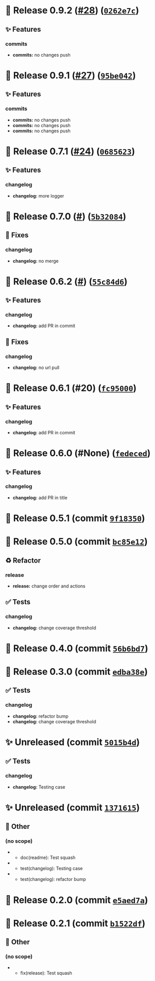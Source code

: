 # 🚀 Release 0.9.2 ([#28](https://github.com/the-reacher-data/dummy-massive-kit/pull/28)) ([`0262e7c`](https://github.com/the-reacher-data/dummy-massive-kit/commit/0262e7c0a7feff98bf65426366796130d37067ed))


## ✨ Features
### commits
- **commits:** no changes push











# 🚀 Release 0.9.1 ([#27](https://github.com/the-reacher-data/dummy-massive-kit/pull/27)) ([`95be042`](https://github.com/the-reacher-data/dummy-massive-kit/commit/95be0421d48c64f25c62dea14b665a2e0bcb1987))


## ✨ Features
### commits
- **commits:** no changes push
- **commits:** no changes push
- **commits:** no changes push











# 🚀 Release 0.7.1 ([#24](https://github.com/the-reacher-data/dummy-massive-kit/pull/24)) ([`0685623`](https://github.com/the-reacher-data/dummy-massive-kit/commit/0685623d5dac8103b5ce72768d0e836dbc200040))


## ✨ Features
### changelog
- **changelog:** more logger











# 🚀 Release 0.7.0 ([#](https://github.com/the-reacher-data/dummy-massive-kit/pull/)) ([`5b32084`](https://github.com/the-reacher-data/dummy-massive-kit/commit/5b32084d5ac11c398221f5377fef15fca40c48da))



## 🐛 Fixes
### changelog
- **changelog:** no merge










# 🚀 Release 0.6.2 ([#](https://github.com/the-reacher-data/dummy-massive-kit/pull/)) ([`55c84d6`](https://github.com/the-reacher-data/dummy-massive-kit/commit/55c84d63fe6a44aa57932d7a9ebb36ae42cf32f2))


## ✨ Features
### changelog
- **changelog:** add PR in commit


## 🐛 Fixes
### changelog
- **changelog:** no url pull










# 🚀 Release 0.6.1 (#20) ([`fc95000`](https://github.com/the-reacher-data/dummy-massive-kit/commit/fc950001036431177b4f9c072a0d0331e994648b))


## ✨ Features
### changelog
- **changelog:** add PR in commit











# 🚀 Release 0.6.0 (#None) ([`fedeced`](https://github.com/the-reacher-data/dummy-massive-kit/commit/fedecedcc49549787b17dcba691b86c12baf14ee))


## ✨ Features
### changelog
- **changelog:** add PR in title











# 🚀 Release 0.5.1 (commit [`9f18350`](https://github.com/the-reacher-data/dummy-massive-kit/commit/9f1835020c24768a548caa03d14f99a5fca38a0b))












# 🚀 Release 0.5.0 (commit [`bc85e12`](https://github.com/the-reacher-data/dummy-massive-kit/commit/bc85e12025c2e26daeb583a7061dd364a74ad59b))






## ♻️ Refactor
### release
- **release:** change order and actions



## ✅ Tests
### changelog
- **changelog:** change coverage threshold





# 🚀 Release 0.4.0 (commit [`56b6bd7`](https://github.com/the-reacher-data/dummy-massive-kit/commit/56b6bd7b88dedc58062bdf5fc17b0f09b99cf181))












# 🚀 Release 0.3.0 (commit [`edba38e`](https://github.com/the-reacher-data/dummy-massive-kit/commit/edba38ea8bdc71ba384900214efa77d97f77fc55))








## ✅ Tests
### changelog
- **changelog:** refactor bump
- **changelog:** change coverage threshold





# ✨ Unreleased (commit [`5015b4d`](https://github.com/the-reacher-data/dummy-massive-kit/commit/5015b4d5a7af1529d57d5c7cecc3e435565e3a99))








## ✅ Tests
### changelog
- **changelog:** Testing case





# ✨ Unreleased (commit [`1371615`](https://github.com/the-reacher-data/dummy-massive-kit/commit/13716157f41d6550010ca31f898aa56ba889dfee))










## 🔖 Other
### (no scope)
- * doc(readme): Test squash
- * test(changelog): Testing case
- * test(changelog): refactor bump



# 🚀 Release 0.2.0 (commit [`e5aed7a`](https://github.com/the-reacher-data/dummy-massive-kit/commit/e5aed7ac14e0809048f09c365859a5f98e38c3bc))












# 🚀 Release 0.2.1 (commit [`b1522df`](https://github.com/the-reacher-data/dummy-massive-kit/commit/b1522df6568426f46d39f882cbee9c138f809d64))










## 🔖 Other
### (no scope)
- * fix(release): Test squash
